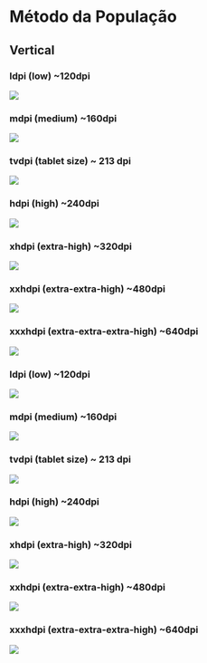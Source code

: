 # Método da População

## Vertical

### ldpi (low) ~120dpi

![](../desenhos/metodos-melhoramento/png/metodo-populacao/vertical/metodo-populacao-verticalldpi.png)

### mdpi (medium) ~160dpi

![](../desenhos/metodos-melhoramento/png/metodo-populacao/vertical/metodo-populacao-verticalmdpi.png)


### tvdpi (tablet size) ~ 213 dpi

![](../desenhos/metodos-melhoramento/png/metodo-populacao/vertical/metodo-populacao-verticaltvdpi.png)

### hdpi (high) ~240dpi

![](../desenhos/metodos-melhoramento/png/metodo-populacao/vertical/metodo-populacao-verticalhdpi.png)

### xhdpi (extra-high) ~320dpi

![](../desenhos/metodos-melhoramento/png/metodo-populacao/vertical/metodo-populacao-verticalxhdpi.png)

### xxhdpi (extra-extra-high) ~480dpi

![](../desenhos/metodos-melhoramento/png/metodo-populacao/vertical/metodo-populacao-verticalxxhdpi.png)

### xxxhdpi (extra-extra-extra-high) ~640dpi

![](../desenhos/metodos-melhoramento/png/metodo-populacao/vertical/metodo-populacao-verticalxxxhdpi.png)


### ldpi (low) ~120dpi

![](../desenhos/metodos-melhoramento/png/metodo-populacao/horizontal/metodo-populacao-horizontalldpi.png)

### mdpi (medium) ~160dpi

![](../desenhos/metodos-melhoramento/png/metodo-populacao/horizontal/metodo-populacao-horizontalmdpi.png)


### tvdpi (tablet size) ~ 213 dpi

![](../desenhos/metodos-melhoramento/png/metodo-populacao/horizontal/metodo-populacao-horizontaltvdpi.png)

### hdpi (high) ~240dpi

![](../desenhos/metodos-melhoramento/png/metodo-populacao/horizontal/metodo-populacao-horizontalhdpi.png)

### xhdpi (extra-high) ~320dpi

![](../desenhos/metodos-melhoramento/png/metodo-populacao/horizontal/metodo-populacao-horizontalxhdpi.png)

### xxhdpi (extra-extra-high) ~480dpi

![](../desenhos/metodos-melhoramento/png/metodo-populacao/horizontal/metodo-populacao-horizontalxxhdpi.png)

### xxxhdpi (extra-extra-extra-high) ~640dpi

![](../desenhos/metodos-melhoramento/png/metodo-populacao/horizontal/metodo-populacao-horizontalxxxhdpi.png)
